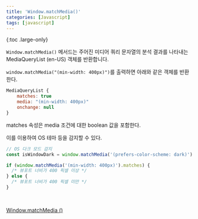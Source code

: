 ```yaml
---
title: 'Window.matchMedia()'
categories: [Javascript]
tags: [javascript]
---
```


{:toc .large-only}

`Window.matchMedia()` 메서드는 주어진 미디어 쿼리 문자열의 분석 결과를 나타내는 MediaQueryList (en-US) 객체를 반환합니다.

`window.matchMedia("(min-width: 400px)")`를 출력하면 아래와 같은 객체를 반환한다.

```js
MediaQueryList {
    matches: true
    media: "(min-width: 400px)"
    onchange: null
}
```

matches 속성은 media 조건에 대한 boolean 값을 포함한다.

이를 이용하여 OS 테마 등을 감지할 수 있다.
<br/>

```js
// OS 다크 모드 감지
const isWindowDark = window.matchMedia('(prefers-color-scheme: dark)').matches;

if (window.matchMedia('(min-width: 400px)').matches) {
  /* 뷰포트 너비가 400 픽셀 이상 */
} else {
  /* 뷰포트 너비가 400 픽셀 미만 */
}
```

<br/>

[Window.matchMedia ()](https://developer.mozilla.org/ko/docs/Web/API/Window/matchMedia)
